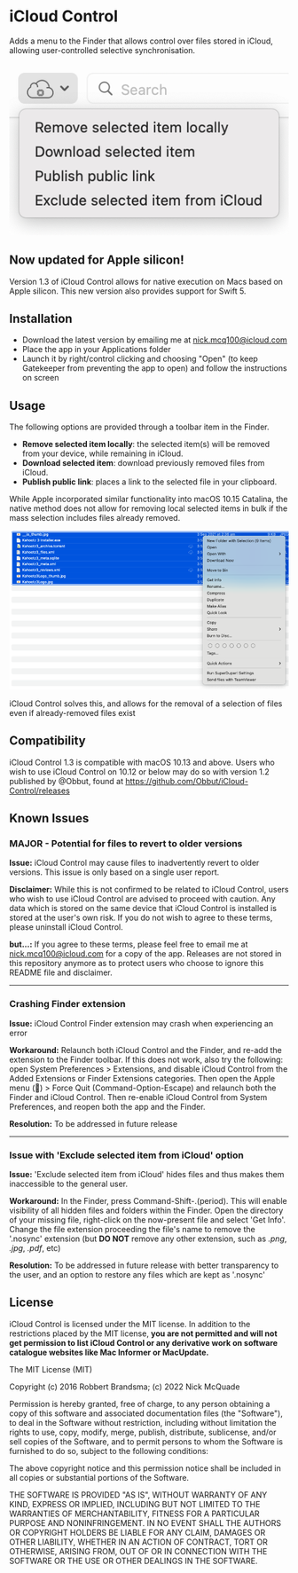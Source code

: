 # iCloud Control

Adds a menu to the Finder that allows control over files stored in iCloud, allowing user-controlled selective synchronisation.

![](Docs/new-screenshot.png)

## Now updated for Apple silicon!
Version 1.3 of iCloud Control allows for native execution on Macs based on Apple silicon. This new version also provides support for Swift 5.

## Installation

- Download the latest version by emailing me at [nick.mcq100@icloud.com](mailto:nick.mcq100@icloud.com)
- Place the app in your Applications folder
- Launch it by right/control clicking and choosing "Open" (to keep Gatekeeper from preventing the app to open) and follow the instructions on screen

## Usage

The following options are provided through a toolbar item in the Finder.

- **Remove selected item locally**: the selected item(s) will be removed from your device, while remaining in iCloud.
- **Download selected item**: download previously removed files from iCloud.
- **Publish public link**: places a link to the selected file in your clipboard.

While Apple incorporated similar functionality into macOS 10.15 Catalina, the native method does not allow for removing local selected items in bulk if the mass selection includes files already removed.

![](Docs/locally-bulked-issue.png)

iCloud Control solves this, and allows for the removal of a selection of files even if already-removed files exist

## Compatibility

iCloud Control 1.3 is compatible with macOS 10.13 and above. Users who wish to use iCloud Control on 10.12 or below may do so with version 1.2 published by @Obbut, found at https://github.com/Obbut/iCloud-Control/releases

## Known Issues
### MAJOR - Potential for files to revert to older versions
**Issue:** iCloud Control may cause files to inadvertently revert to older versions. This issue is only based on a single user report.

**Disclaimer:**
While this is not confirmed to be related to iCloud Control, users who wish to use iCloud Control are advised to proceed with caution. Any data which is stored on the same device that iCloud Control is installed is stored at the user's own risk. If you do not wish to agree to these terms, please uninstall iCloud Control.

**but...:** If you agree to these terms, please feel free to email me at nick.mcq100@icloud.com for a copy of the app. Releases are not stored in this repository anymore as to protect users who choose to ignore this README file and disclaimer.

---
### Crashing Finder extension
**Issue:** iCloud Control Finder extension may crash when experiencing an error

**Workaround:** 
Relaunch both iCloud Control and the Finder, and re-add the extension to the Finder toolbar.
If this does not work, also try the following: open System Preferences > Extensions, and disable iCloud Control from the Added Extensions or Finder Extensions categories. Then open the Apple menu () > Force Quit (Command-Option-Escape) and relaunch both the Finder and iCloud Control. Then re-enable iCloud Control from System Preferences, and reopen both the app and the Finder.

**Resolution:** To be addressed in future release

---
### Issue with 'Exclude selected item from iCloud' option
**Issue:** 'Exclude selected item from iCloud' hides files and thus makes them inaccessible to the general user.

**Workaround:** In the Finder, press Command-Shift-.(period). This will enable visibility of all hidden files and folders within the Finder. Open the directory of your missing file, right-click on the now-present file and select 'Get Info'. Change the file extension proceeding the file's name to remove the '.nosync' extension (but **DO NOT** remove any other extension, such as _.png_, _.jpg_, _.pdf_, etc)

**Resolution:** To be addressed in future release with better transparency to the user, and an option to restore any files which are kept as '.nosync'

## License

iCloud Control is licensed under the MIT license. In addition to the restrictions placed by the MIT license, **you are not permitted and will not get permission to list iCloud Control or any derivative work on software catalogue websites like Mac Informer or MacUpdate.**



The MIT License (MIT)

Copyright (c) 2016 Robbert Brandsma; (c) 2022 Nick McQuade

Permission is hereby granted, free of charge, to any person obtaining a copy of this software and associated documentation files (the "Software"), to deal in the Software without restriction, including without limitation the rights to use, copy, modify, merge, publish, distribute, sublicense, and/or sell copies of the Software, and to permit persons to whom the Software is furnished to do so, subject to the following conditions:

The above copyright notice and this permission notice shall be included in all copies or substantial portions of the Software.

THE SOFTWARE IS PROVIDED "AS IS", WITHOUT WARRANTY OF ANY KIND, EXPRESS OR IMPLIED, INCLUDING BUT NOT LIMITED TO THE WARRANTIES OF MERCHANTABILITY, FITNESS FOR A PARTICULAR PURPOSE AND NONINFRINGEMENT. IN NO EVENT SHALL THE AUTHORS OR COPYRIGHT HOLDERS BE LIABLE FOR ANY CLAIM, DAMAGES OR OTHER LIABILITY, WHETHER IN AN ACTION OF CONTRACT, TORT OR OTHERWISE, ARISING FROM, OUT OF OR IN CONNECTION WITH THE SOFTWARE OR THE USE OR OTHER DEALINGS IN THE SOFTWARE.

